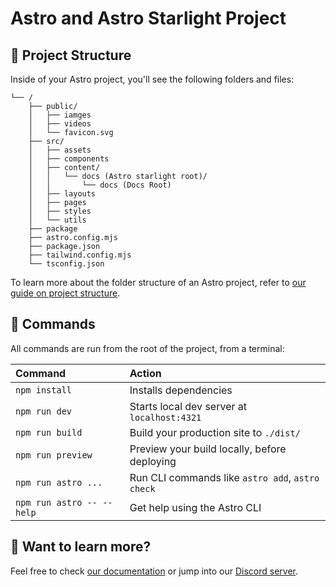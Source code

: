 # Astro and Astro Starlight Project

## 🚀 Project Structure

Inside of your Astro project, you'll see the following folders and files:

```text
└── /
    ├── public/
    │   ├── iamges
    │   ├── videos
    │   └── favicon.svg
    ├── src/
    │   ├── assets
    │   ├── components
    │   ├── content/
    │   │   └── docs (Astro starlight root)/
    │   │       └── docs (Docs Root)
    │   ├── layouts
    │   ├── pages
    │   ├── styles
    │   └── utils
    ├── package
    ├── astro.config.mjs
    ├── package.json
    ├── tailwind.config.mjs
    └── tsconfig.json
```

To learn more about the folder structure of an Astro project, refer to [our guide on project structure](https://docs.astro.build/en/basics/project-structure/).

## 🧞 Commands

All commands are run from the root of the project, from a terminal:

| Command                   | Action                                           |
| :------------------------ | :----------------------------------------------- |
| `npm install`             | Installs dependencies                            |
| `npm run dev`             | Starts local dev server at `localhost:4321`      |
| `npm run build`           | Build your production site to `./dist/`          |
| `npm run preview`         | Preview your build locally, before deploying     |
| `npm run astro ...`       | Run CLI commands like `astro add`, `astro check` |
| `npm run astro -- --help` | Get help using the Astro CLI                     |

## 👀 Want to learn more?

Feel free to check [our documentation](https://docs.astro.build) or jump into our [Discord server](https://astro.build/chat).
